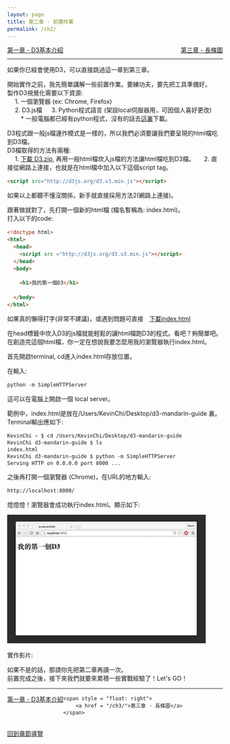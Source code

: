 ```yaml
---
layout: page
title: 第二章 - 前置作業
permalink: /ch2/
---
```


<div>
	<span style = "float: left">
		<a href = "/ch1/">第一章 - D3基本介紹</a>
	</span>
	<span style = "float: right">
		<a href = "/ch3/">第三章 - 長條圖</a>
	</span>
</div>
<br>

***

如果你已經會使用D3，可以直接跳過這一章到第三章。

開始實作之前，我先簡單講解一些前置作業。要練功夫，要先把工具準備好。  
製作D3視覺化需要以下資源:  
&emsp; 1. 一個瀏覽器 (ex: Chrome, Firefox)  
&emsp; 2. D3.js檔
&emsp; 3. Python程式語言 (架設local伺服器用，可因個人喜好更改)
&emsp;&emsp; * 一般電腦都已經有python程式，沒有的話去<a href="https://www.python.org/downloads/" target="_blank">這裏</a>下載。


D3程式跟一般js檔運作模式是一樣的，所以我們必須要讓我們要呈現的html檔吃到D3檔。  
D3檔取得的方法有兩種:  
&emsp; 1. [下載 D3.zip](https://github.com/mbostock/d3/releases/download/v3.5.5/d3.zip), 再用一般html檔坎入js檔的方法讓html檔吃到D3檔。
&emsp; 2. 直接從網路上連接，也就是在html檔中加入以下這個script tag。  

```html
<script src="http://d3js.org/d3.v3.min.js"></script>
```


如果以上都聽不懂沒關係，新手就直接採用方法2(網路上連接)。  

跟著做就對了，先打開一個新的html檔 (檔名暫稱為: index.html)。  
打入以下的code:


```html
<!doctype html>
<html>
  <head>
    <script src ="http://d3js.org/d3.v3.min.js"></script>
  </head>
  <body>

  	<h1>我的第一個D3</h1>

  </body>
</html>
```

如果真的懶得打字(非常不建議)，或遇到問題可直接&emsp;<a href="/chapters/ch2/code/index.html" download="index"><span class = "btn btn-success">下載index.html</span></a>

在head標籤中坎入D3的js檔就能輕鬆的讓html檔跑D3的程式。看吧？夠簡單吧。
在創造完這個html檔，你一定在想說我要怎麼用我的瀏覽器執行index.html。

首先開啟terminal, cd進入index.html存放位置。

在輸入:

```python
python -m SimpleHTTPServer
```
這可以在電腦上開啟一個 local server。

範例中，index.html是放在/Users/KevinChi/Desktop/d3-mandarin-guide 裏。
Terminal輸出應如下:

```terminal
KevinChi ~ $ cd /Users/KevinChi/Desktop/d3-mandarin-guide 
KevinChi d3-mandarin-guide $ ls
index.html
KevinChi d3-mandarin-guide $ python -m SimpleHTTPServer
Serving HTTP on 0.0.0.0 port 8000 ...
```

之後再打開一個瀏覽器 (Chrome)，在URL的地方輸入:

```html
http://localhost:8000/
```


燈燈燈！瀏覽器會成功執行index.html。顯示如下:

<!-- ![browser](/chapters/ch2/img/browser.png) -->

<img src="/chapters/ch2/img/browser.png" alt="..." style= "max-height:300px" class="img-thumbnail">
<br>

實作影片:

如果不是的話，那請你先把第二章再讀一次。  
前置完成之後，接下來我們就要來累積一些實戰經驗了！Let's GO！

***

<div>
	<span style = "float: left">
		<a href = "/ch1/">第一章 - D3基本介紹</a>
	</span>

	<span style = "float: right">
		<a href = "/ch3/">第三章 - 長條圖</a>
	</span>
</div>
<br>
<div>
	<a href = "/">回到章節導覽</a>
</div>









